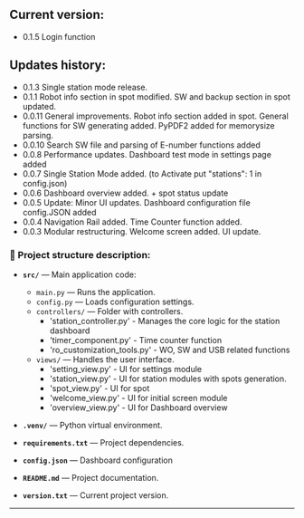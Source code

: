 
## Current version: 
- 0.1.5 Login function


## Updates history: 
- 0.1.3 Single station mode release.
- 0.1.1 Robot info section in spot modified. SW and backup section in spot updated.
- 0.0.11 General improvements. Robot info section added in spot. General functions for SW generating added. PyPDF2 added for memorysize parsing. 
- 0.0.10 Search SW file and parsing of E-number functions added
- 0.0.8 Performance updates. Dashboard test mode in settings page added
- 0.0.7 Single Station Mode added. (to Activate put "stations": 1 in config.json)
- 0.0.6 Dashboard overview added. + spot status update
- 0.0.5 Update: Minor UI updates. Dashboard configuration file config.JSON added
- 0.0.4 Navigation Rail added. Time Counter function added.
- 0.0.3 Modular restructuring. Welcome screen added. UI update.




### 📌 Project structure description:

- **`src/`** — Main application code:
  - `main.py` — Runs the application. 
  - `config.py` — Loads configuration settings.
  - `controllers/` — Folder with controllers.
     - 'station_controller.py' - Manages the core logic for the station dashboard
     - 'timer_component.py' - Time counter function
     - 'ro_customization_tools.py' - WO, SW and USB related functions
  - `views/` — Handles the user interface.
     - 'setting_view.py' - UI for settings module
     - 'station_view.py' - UI for station modules with spots generation. 
     - 'spot_view.py' - UI for spot 
     - 'welcome_view.py' - UI for initial screen module
     - 'overview_view.py' - UI for Dashboard overview
    
- **`.venv/`** — Python virtual environment.
- **`requirements.txt`** — Project dependencies.
- **`config.json`**  — Dashboard configuration 
- **`README.md`** — Project documentation.
- **`version.txt`** — Current project version.

---


